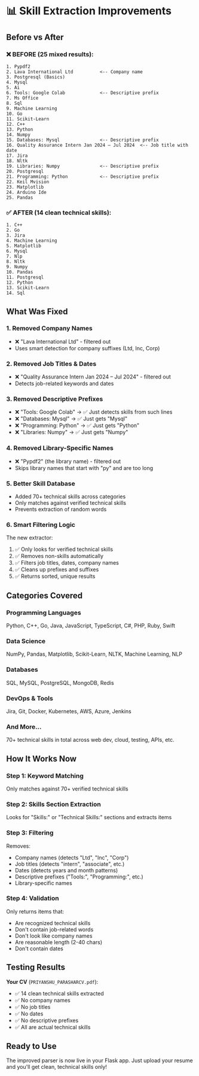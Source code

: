 # 📊 Skill Extraction Improvements

## Before vs After

### ❌ BEFORE (25 mixed results):
```
1. Pypdf2
2. Lava International Ltd          <-- Company name
3. Postgresql (Basics)
4. Mysql
5. Ai
6. Tools: Google Colab             <-- Descriptive prefix
7. Ms Office
8. Sql
9. Machine Learning
10. Go
11. Scikit-Learn
12. C++
13. Python
14. Numpy
15. Databases: Mysql               <-- Descriptive prefix
16. Quality Assurance Intern Jan 2024 – Jul 2024  <-- Job title with date
17. Jira
18. Nltk
19. Libraries: Numpy               <-- Descriptive prefix
20. Postgresql
21. Programming: Python            <-- Descriptive prefix
22. Keil Μvision
23. Matplotlib
24. Arduino Ide
25. Pandas
```

### ✅ AFTER (14 clean technical skills):
```
1. C++
2. Go
3. Jira
4. Machine Learning
5. Matplotlib
6. Mysql
7. Nlp
8. Nltk
9. Numpy
10. Pandas
11. Postgresql
12. Python
13. Scikit-Learn
14. Sql
```

## What Was Fixed

### 1. **Removed Company Names**
- ❌ "Lava International Ltd" - filtered out
- Uses smart detection for company suffixes (Ltd, Inc, Corp)

### 2. **Removed Job Titles & Dates**
- ❌ "Quality Assurance Intern Jan 2024 – Jul 2024" - filtered out
- Detects job-related keywords and dates

### 3. **Removed Descriptive Prefixes**
- ❌ "Tools: Google Colab" → ✅ Just detects skills from such lines
- ❌ "Databases: Mysql" → ✅ Just gets "Mysql"
- ❌ "Programming: Python" → ✅ Just gets "Python"
- ❌ "Libraries: Numpy" → ✅ Just gets "Numpy"

### 4. **Removed Library-Specific Names**
- ❌ "Pypdf2" (the library name) - filtered out
- Skips library names that start with "py" and are too long

### 5. **Better Skill Database**
- Added 70+ technical skills across categories
- Only matches against verified technical skills
- Prevents extraction of random words

### 6. **Smart Filtering Logic**
The new extractor:
1. ✅ Only looks for verified technical skills
2. ✅ Removes non-skills automatically
3. ✅ Filters job titles, dates, company names
4. ✅ Cleans up prefixes and suffixes
5. ✅ Returns sorted, unique results

## Categories Covered

### Programming Languages
Python, C++, Go, Java, JavaScript, TypeScript, C#, PHP, Ruby, Swift

### Data Science
NumPy, Pandas, Matplotlib, Scikit-Learn, NLTK, Machine Learning, NLP

### Databases
SQL, MySQL, PostgreSQL, MongoDB, Redis

### DevOps & Tools
Jira, Git, Docker, Kubernetes, AWS, Azure, Jenkins

### And More...
70+ technical skills in total across web dev, cloud, testing, APIs, etc.

## How It Works Now

### Step 1: Keyword Matching
Only matches against 70+ verified technical skills

### Step 2: Skills Section Extraction
Looks for "Skills:" or "Technical Skills:" sections and extracts items

### Step 3: Filtering
Removes:
- Company names (detects "Ltd", "Inc", "Corp")
- Job titles (detects "intern", "associate", etc.)
- Dates (detects years and month patterns)
- Descriptive prefixes ("Tools:", "Programming:", etc.)
- Library-specific names

### Step 4: Validation
Only returns items that:
- Are recognized technical skills
- Don't contain job-related words
- Don't look like company names
- Are reasonable length (2-40 chars)
- Don't contain dates

## Testing Results

**Your CV** (`PRIYANSHU_PARASHARCV.pdf`):
- ✅ 14 clean technical skills extracted
- ✅ No company names
- ✅ No job titles
- ✅ No dates
- ✅ No descriptive prefixes
- ✅ All are actual technical skills

## Ready to Use

The improved parser is now live in your Flask app. Just upload your resume and you'll get clean, technical skills only!

